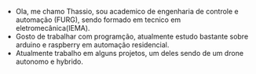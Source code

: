 - Ola, me chamo Thassio, sou academico de engenharia de controle e automação (FURG), sendo formado em tecnico em eletromecânica(IEMA).
- Gosto de trabalhar com programção, atualmente estudo bastante sobre arduino e raspberry em automação residencial.
- Atualmente trabalho em alguns projetos, um deles sendo de um drone autonomo e hybrido. 


